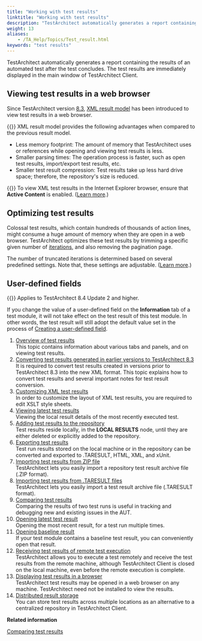 ```yaml
--- 
title: "Working with test results"
linktitle: "Working with test results"
description: "TestArchitect automatically generates a report containing the results of an automated test after the test concludes. The test results are immediately displayed in the main window of TestArchitect Client."
weight: 13
aliases: 
    - /TA_Help/Topics/Test_result.html
keywords: "test results"
---
```


TestArchitect automatically generates a report containing the results of an automated test after the test concludes. The test results are immediately displayed in the main window of TestArchitect Client.

## Viewing test results in a web browser

Since TestArchitect version [8.3](/TA_ReleaseNotes/DITA_source/Whats_New_8.3.html), [XML result model](/TA_Help/Topics/Test_result.html) has been introduced to view test results in a web browser.

{{<important>}} XML result model provides the following advantages when compared to the previous result model.

-   Less memory footprint: The amount of memory that TestArchitect uses or references while opening and viewing test results is less.
-   Smaller parsing times: The operation process is faster, such as open test results, import/export test results, etc.
-   Smaller test result compression: Test results take up less hard drive space; therefore, the repository's size is reduced.

{{<remember>}} To view XML test results in the Internet Explorer browser, ensure that **Active Content** is enabled. \([Learn more](/TA_Automation/Topics/aut_advanced_settings_IE.html#step_hlp_4dc_jy).\)

## Optimizing test results

Colossal test results, which contain hundreds of thousands of action lines, might consume a huge amount of memory when they are open in a web browser. TestArchitect optimizes these test results by trimming a specific given number of [iterations](/TA_Glossary/Topics/glossaryIteration.html), and also removing the pagination page.

The number of truncated iterations is determined based on several predefined settings. Note that, these settings are adjustable. \([Learn more](/TA_Help/Topics/ug_modifying_truncated_iterations.html).\)

## User-defined fields

{{<note>}} Applies to TestArchitect 8.4 Update 2 and higher.

If you change the value of a user-defined field on the **Information** tab of a test module, it will not take effect on the test result of this test module. In other words, the test result will still adopt the default value set in the process of [Creating a user-defined field](/TA_Administration/Topics/User_defined_fields_create.html).

1.  [Overview of test results](/TA_Help/Topics/ug_test_results_introduction.html)  
This topic contains information about various tabs and panels, and on viewing test results.
2.  [Converting test results generated in earlier versions to TestArchitect 8.3](/TA_Help/Topics/ug_XML_result_conversion.html)  
It is required to convert test results created in versions prior to TestArchitect 8.3 into the new XML format. This topic explains how to convert test results and several important notes for test result conversion.
3.  [Customizing XML test results](/TA_Help/Topics/ug_customizing_XML_report.html)  
In order to customize the layout of XML test results, you are required to edit XSLT style sheets.
4.  [Viewing latest test results](/TA_Help/Topics/Test_result_viewing_latest_result.html)  
Viewing the local result details of the most recently executed test.
5.  [Adding test results to the repository](/TA_Help/Topics/Test_result_storing.html)  
Test results reside locally, in the **LOCAL RESULTS** node, until they are either deleted or explicitly added to the repository.
6.  [Exporting test results](/TA_Help/Topics/Test_result_export.html)  
Test run results stored on the local machine or in the repository can be converted and exported to .TARESULT, HTML, XML, and xUnit.
7.  [Importing test results from ZIP file](/TA_Help/Topics/Test_result_import.html)  
TestArchitect lets you easily import a repository test result archive file \(.ZIP format\).
8.  [Importing test results from .TARESULT files](/TA_Help/Topics/ug_importing_test_results.html)  
TestArchitect lets you easily import a test result archive file \(.TARESULT format\).
9.  [Comparing test results](/TA_Help/Topics/Test_result_baselining.html)  
Comparing the results of two test runs is useful in tracking and debugging new and existing issues in the AUT.
10. [Opening latest test result](/TA_Help/Topics/Test_result_open_latest_test_result.html)  
Opening the most recent result, for a test run multiple times.
11. [Opening baseline result](/TA_Help/Topics/Test_result_open_baseline_result.html)  
If your test module contains a baseline test result, you can conveniently open that result.
12. [Receiving test results of remote test execution](/TA_Help/Topics/Test_result_remote.html)  
TestArchitect allows you to execute a test remotely and receive the test results from the remote machine, although TestArchitect Client is closed on the local machine, even before the remote execution is complete.
13. [Displaying test results in a browser](/TA_Help/Topics/ug_test_results_open_in_browser.html)  
TestArchitect test results may be opened in a web browser on any machine. TestArchitect need not be installed to view the results.
14. [Distributed result storage](/TA_Help/Topics/Test_result_distributed_storage.html)  
You can store test results across multiple locations as an alternative to a centralized repository in TestArchitect Client.




**Related information**  


[Comparing test results](/TA_Help/Topics/Test_result_baselining.html)

